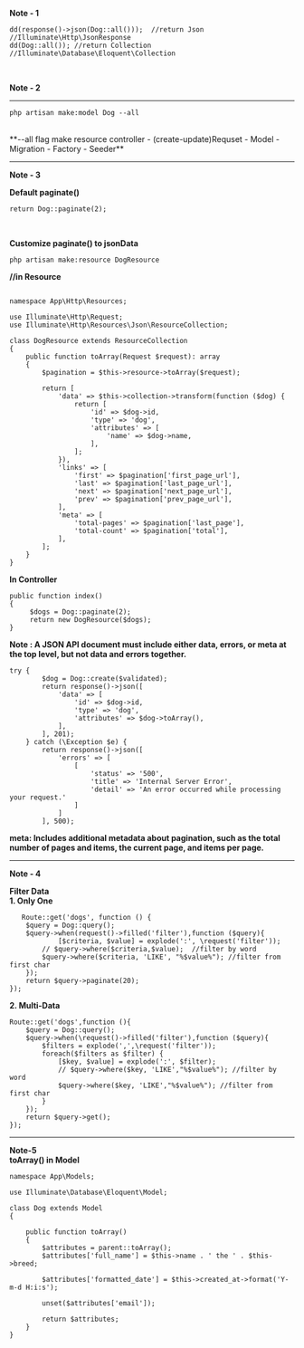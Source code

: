 **Note - 1** 
```
dd(response()->json(Dog::all()));  //return Json //Illuminate\Http\JsonResponse
dd(Dog::all()); //return Collection   //Illuminate\Database\Eloquent\Collection
```

<br/>

**Note - 2**
______________________________

```
php artisan make:model Dog --all
```

<br/>
**--all flag make resource controller - (create-update)Requset - Model - Migration - Factory - Seeder**

<br/>

________________________________
**Note - 3** 
<br/>

**Default paginate()**

```
return Dog::paginate(2);
```

<br/>

**Customize paginate() to jsonData**
```
php artisan make:resource DogResource
```
**//in Resource**
```

namespace App\Http\Resources;

use Illuminate\Http\Request;
use Illuminate\Http\Resources\Json\ResourceCollection;

class DogResource extends ResourceCollection
{
    public function toArray(Request $request): array
    {
        $pagination = $this->resource->toArray($request);

        return [
            'data' => $this->collection->transform(function ($dog) {
                return [
                    'id' => $dog->id,
                    'type' => 'dog',
                    'attributes' => [
                        'name' => $dog->name,
                    ],
                ];
            }),
            'links' => [
                'first' => $pagination['first_page_url'],
                'last' => $pagination['last_page_url'],
                'next' => $pagination['next_page_url'],
                'prev' => $pagination['prev_page_url'],
            ],
            'meta' => [
                'total-pages' => $pagination['last_page'],
                'total-count' => $pagination['total'],
            ],
        ];
    }
}
```
**In Controller**
```
public function index()
{
     $dogs = Dog::paginate(2);
     return new DogResource($dogs);
}
```
**Note : A JSON API document must include either data, errors, or meta at the top level, but not data and errors together.**
```
try {
        $dog = Dog::create($validated);
        return response()->json([
            'data' => [
                'id' => $dog->id,
                'type' => 'dog',
                'attributes' => $dog->toArray(),
            ],
        ], 201);
    } catch (\Exception $e) {
        return response()->json([
            'errors' => [
                [
                    'status' => '500',
                    'title' => 'Internal Server Error',
                    'detail' => 'An error occurred while processing your request.'
                ]
            ]
        ], 500);
```
**meta: Includes additional metadata about pagination, such as the total number of pages and items, the current page, and items per page.**
______________________________
**Note - 4**

**Filter Data**
<br/>
**1. Only One**
```
   Route::get('dogs', function () {
    $query = Dog::query();
    $query->when(request()->filled('filter'),function ($query){
            [$criteria, $value] = explode(':', \request('filter'));
        // $query->where($criteria,$value);  //filter by word
        $query->where($criteria, 'LIKE', "%$value%"); //filter from first char
    });
    return $query->paginate(20);
});

```
**2. Multi-Data**

```
Route::get('dogs',function (){
    $query = Dog::query();
    $query->when(\request()->filled('filter'),function ($query){
        $filters = explode(',',\request('filter'));
        foreach($filters as $filter) {
            [$key, $value] = explode(':', $filter);
            // $query->where($key, 'LIKE',"%$value%"); //filter by word
            $query->where($key, 'LIKE',"%$value%"); //filter from first char
        }
    });
    return $query->get();
});

```
_______________

**Note-5**
<br/>
**toArray() in Model** 

```
namespace App\Models;

use Illuminate\Database\Eloquent\Model;

class Dog extends Model
{
    
    public function toArray()
    {
        $attributes = parent::toArray();
        $attributes['full_name'] = $this->name . ' the ' . $this->breed;
        
        $attributes['formatted_date'] = $this->created_at->format('Y-m-d H:i:s');

        unset($attributes['email']);

        return $attributes;
    }
}

```


